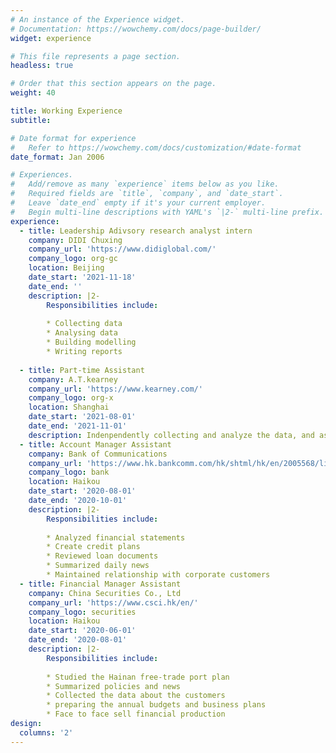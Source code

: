 ```yaml
---
# An instance of the Experience widget.
# Documentation: https://wowchemy.com/docs/page-builder/
widget: experience

# This file represents a page section.
headless: true

# Order that this section appears on the page.
weight: 40

title: Working Experience
subtitle:

# Date format for experience
#   Refer to https://wowchemy.com/docs/customization/#date-format
date_format: Jan 2006

# Experiences.
#   Add/remove as many `experience` items below as you like.
#   Required fields are `title`, `company`, and `date_start`.
#   Leave `date_end` empty if it's your current employer.
#   Begin multi-line descriptions with YAML's `|2-` multi-line prefix.
experience:
  - title: Leadership Adivsory research analyst intern
    company: DIDI Chuxing
    company_url: 'https://www.didiglobal.com/'
    company_logo: org-gc
    location: Beijing
    date_start: '2021-11-18'
    date_end: ''
    description: |2-
        Responsibilities include:
        
        * Collecting data
        * Analysing data
        * Building modelling
        * Writing reports
        
  - title: Part-time Assistant
    company: A.T.kearney
    company_url: 'https://www.kearney.com/'
    company_logo: org-x
    location: Shanghai
    date_start: '2021-08-01'
    date_end: '2021-11-01'
    description: Indenpendently collecting and analyze the data, and assit supervisor to complete the hotel SASS service industry research by participating interview of industry expertises.
  - title: Account Manager Assistant
    company: Bank of Communications
    company_url: 'https://www.hk.bankcomm.com/hk/shtml/hk/en/2005568/list.shtml?channelId=2005568'
    company_logo: bank
    location: Haikou
    date_start: '2020-08-01'
    date_end: '2020-10-01'
    description: |2-
        Responsibilities include:
        
        * Analyzed financial statements
        * Create credit plans
        * Reviewed loan documents
        * Summarized daily news
        * Maintained relationship with corporate customers
  - title: Financial Manager Assistant
    company: China Securities Co., Ltd
    company_url: 'https://www.csci.hk/en/'
    company_logo: securities
    location: Haikou
    date_start: '2020-06-01'
    date_end: '2020-08-01'
    description: |2-
        Responsibilities include:
        
        * Studied the Hainan free-trade port plan 
        * Summarized policies and news
        * Collected the data about the customers
        * preparing the annual budgets and business plans 
        * Face to face sell financial production 
design:
  columns: '2'
---
```

